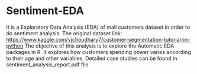 # Sentiment-EDA
It is a Exploratory Data Analysis (EDA) of mall customers dataset in order to do sentiment analysis.
The original dataset link: https://www.kaggle.com/vjchoudhary7/customer-segmentation-tutorial-in-python
The objective of this analysis is to explore the Automatic EDA packages in R.
It explores how customers spending power varies according to their age and other variables.
Detailed case studies can be found in sentiment_analysis_report.pdf file
